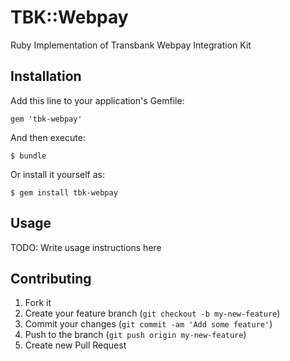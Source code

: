 # TBK::Webpay

Ruby Implementation of Transbank Webpay Integration Kit

## Installation

Add this line to your application's Gemfile:

    gem 'tbk-webpay'

And then execute:

    $ bundle

Or install it yourself as:

    $ gem install tbk-webpay

## Usage

TODO: Write usage instructions here

## Contributing

1. Fork it
2. Create your feature branch (`git checkout -b my-new-feature`)
3. Commit your changes (`git commit -am 'Add some feature'`)
4. Push to the branch (`git push origin my-new-feature`)
5. Create new Pull Request
